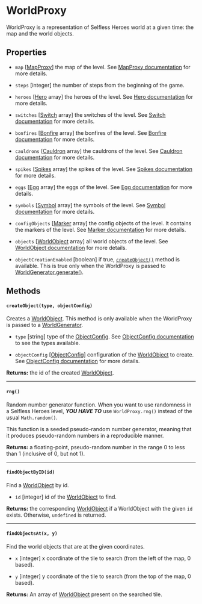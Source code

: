 # WorldProxy

WorldProxy is a representation of Selfless Heroes world at a given time: the map
and the world objects.

## Properties

-   `map` \[[MapProxy](MapProxy.md)] the map of the level. See
    [MapProxy documentation](MapProxy.md) for more details.

-   `steps` [integer] the number of steps from the beginning of the game.

-   `heroes` \[[Hero](WorldObject.md#hero) array] the heroes of the level. See
    [Hero documentation](WorldObject.md#hero) for more details.

-   `switches` \[[Switch](WorldObject.md#switch) array] the switches of the
    level. See [Switch documentation](WorldObject.md#switch) for more details.

-   `bonfires` \[[Bonfire](WorldObject.md#bonfire) array] the bonfires of the
    level. See [Bonfire documentation](WorldObject.md#bonfire) for more details.

-   `cauldrons` \[[Cauldron](WorldObject.md#cauldron) array] the cauldrons of
    the level. See [Cauldron documentation](WorldObject.md#cauldron) for more
    details.

-   `spikes` \[[Spikes](WorldObject.md#spikes) array] the spikes of the level.
    See [Spikes documentation](WorldObject.md#spikes) for more details.

-   `eggs` \[[Egg](WorldObject.md#egg) array] the eggs of the level. See
    [Egg documentation](WorldObject.md#egg) for more details.

-   `symbols` \[[Symbol](WorldObject.md#symbol) array] the symbols of the level.
    See [Symbol documentation](WorldObject.md#symbol) for more details.

-   `configObjects` \[[Marker](WorldObject.md#marker) array] the config objects
    of the level. It contains the markers of the level. See
    [Marker documentation](WorldObject.md#marker) for more details.

-   `objects` \[[WorldObject](WorldObject.md) array] all world objects of the
    level. See [WorldObject documentation](WorldObject.md) for more details.

-   `objectCreationEnabled` [boolean] if true,
    [`createObject()`](#createobjecttype-objectconfig) method is available.
    This is true only when the WorldProxy is passed to
    [WorldGenerator.generate()](WorldGenerator.md#generateworld).

## Methods

#### `createObject(type, objectConfig)`

Creates a [WorldObject](WorldObject.md). This method is only available when the
WorldProxy is passed to a [WorldGenerator](WorldGenerator.md).

-   `type` [string] type of the [ObjectConfig](ObjectConfig.md). See
    [ObjectConfig documentation](ObjectConfig.md) to see the types available.

-   `objectConfig` \[[ObjectConfig](ObjectConfig.md)] configuration of the
    [WorldObject](WorldObject.md) to create. See
    [ObjectConfig documentation](ObjectConfig.md) for more details.

**Returns:** the id of the created [WorldObject](WorldObject.md).

* * *

#### `rng()`

Random number generator function. When you want to use randomness in a Selfless
Heroes level, **_YOU HAVE TO_** use `WorldProxy.rng()` instead of the usual
`Math.random()`.

This function is a seeded pseudo-random number generator, meaning that it
produces pseudo-random numbers in a reproducible manner.

**Returns:** a floating-point, pseudo-random number in the range 0 to less than
1 (inclusive of 0, but not 1).

* * *

#### `findObjectByID(id)`

Find a [WorldObject](WorldObject.md) by id.

-   `id` [integer] id of the [WorldObject](WorldObject.md) to find.

**Returns:** the corresponding [WorldObject](WorldObject.md) if a WorldObject
with the given `id` exists. Otherwise, `undefined` is returned.

* * *

#### `findObjectsAt(x, y)`

Find the world objects that are at the given coordinates.

-   `x` [integer] x coordinate of the tile to search (from the left of the map,
    0 based).

-   `y` [integer] y coordinate of the tile to search (from the top of the map, 0
    based).

**Returns:** An array of [WorldObject](WorldObject.md) present on the searched
tile.
